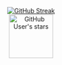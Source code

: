 <p align="center">
  <a href="https://github.com/LiamSwayne/LiamSwayne">
    <img src="https://github-readme-streak-stats.herokuapp.com?user=LiamSwayne&theme=dark&hide_border=true&border_radius=15&card_width=380&ring=D01D25&background=02314F&fire=D01D25&currStreakNum=FBE4AA&sideNums=FBE4AA&dates=A3B7AF&sideLabels=A3B7AF&currStreakLabel=A3B7AF&stroke=A3B7AF&hide_longest_streak=true" alt="GitHub Streak">
  </a>
  <a href="https://github.com/LiamSwayne?tab=repositories&q=&type=&language=&sort=stargazers">
    <br>
    <img width="100" src="https://img.shields.io/github/stars/LiamSwayne?affiliations=OWNER&label=Stars&labelColor=%23210083&color=%233F0076" alt="GitHub User's stars"/>
  </a>
</p>
